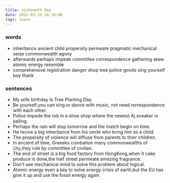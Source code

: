 ```yaml
---
title: sixteenth day
date: 2022-03-31 14:10:08
tags: learn
---
```

### words
- inheritance ancient child propersity permeate pragmatic mechanical seize commonwealth agony
- afterwards perhaps impede committee correspondence gathering skew atomic energy resemble
- comprehensive registration danger shop tree police goods sing yourself boy thank
### sentences
- My wife birthday is Tree Planting Day.
- Be yourself,you can sing or dance with music, not need rorrespondence with each other.
- Police impede the rob in a shoe shop where the newest Aj sneaker is selling.
- Perhaps the rain will stop tomorrow and the match begin on time.
- He recive a big inheritance from his uncle who bring him as a child.
- The propersity of violence will diffuse from parents to their children.
- In ancient of time, Greeeks combation many commonwealths of city,they rule by committee of civilian.
- The end of street is a big food factory from HongKong,when it cake produce is done,the half street permeate amazing fragrance.
- Don't use mechanical mind to solve this problem about logical.
- Atomic energy even a key to solve energy crisis of earth,but the EU has give it up and use the fossil energy again.